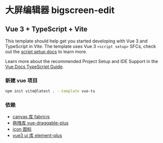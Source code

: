 # 大屏编辑器 bigscreen-edit

## Vue 3 + TypeScript + Vite

This template should help get you started developing with Vue 3 and TypeScript in Vite. The template uses Vue 3 `<script setup>` SFCs, check out the [script setup docs](https://v3.vuejs.org/api/sfc-script-setup.html#sfc-script-setup) to learn more.

Learn more about the recommended Project Setup and IDE Support in the [Vue Docs TypeScript Guide](https://vuejs.org/guide/typescript/overview.html#project-setup).

### 新建 vue 项目

```bash
npm init vite@latest . --template vue-ts
```

### 依赖

- [canvas 库 fabricjs](http://fabricjs.com/articles/)
- [拖拽库 vue-draggable-plus](https://github.com/Alfred-Skyblue/vue-draggable-plus)
- [icon 图标](https://iconify.design/getting-started/)
- [vue3 ui 库 element-plus](https://element-plus.org/zh-CN/guide/installation.html)
